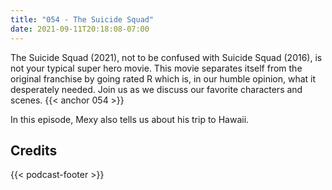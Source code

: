 ```yaml
---
title: "054 - The Suicide Squad"
date: 2021-09-11T20:18:08-07:00
---
```

The Suicide Squad (2021), not to be confused with Suicide Squad (2016), is not your typical super hero movie. This movie separates itself from the original franchise by going rated R which is, in our humble opinion, what it desperately needed. Join us as we discuss our favorite characters and scenes.
{{< anchor 054 >}}
<!--more-->
In this episode, Mexy also tells us about his trip to Hawaii.

## Credits
{{< podcast-footer >}}
